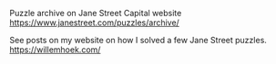 

Puzzle archive on Jane Street Capital website
<https://www.janestreet.com/puzzles/archive/>

See posts on my website on how I solved a few Jane Street puzzles.
<https://willemhoek.com/>






